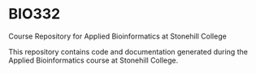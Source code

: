 # BIO332
Course Repository for Applied Bioinformatics at Stonehill College

This repository contains code and documentation generated during the Applied Bioinformatics course at Stonehill College. 
